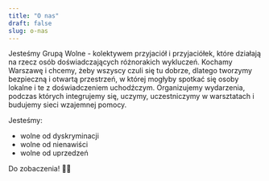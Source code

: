 ```yaml
---
title: "O nas"
draft: false
slug: o-nas
---
```


Jesteśmy Grupą Wolne - kolektywem przyjaciół i przyjaciółek, które działają na rzecz osób doświadczających różnorakich wykluczeń. Kochamy Warszawę i chcemy, żeby wszyscy czuli się tu dobrze, dlatego tworzymy bezpieczną i otwartą przestrzeń, w której mogłyby spotkać się osoby lokalne i te z doświadczeniem uchodźczym. Organizujemy wydarzenia, podczas których integrujemy się, uczymy, uczestniczymy w warsztatach i budujemy sieci wzajemnej pomocy. 

Jesteśmy:
- wolne od dyskryminacji
- wolne od nienawiści
- wolne od uprzedzeń

Do zobaczenia! 🏳️‍🌈
